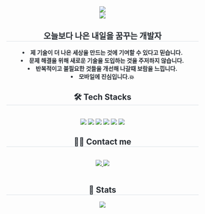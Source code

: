 <div align= "center">
    <img src="https://capsule-render.vercel.app/api?type=waving&color=0:29ff4c,100:019ce9&height=240&text=jungspin&animation=fadeIn&fontColor=ffffff&fontSize=50" />
    </div>
    <div align= "center">
    <a href="https://hits.seeyoufarm.com"> <img src="https://hits.seeyoufarm.com/api/count/incr/badge.svg?url=https%3A%2F%2Fgithub.com%2Fjungsoin%2F&count_bg=%23000000&title_bg=%23000000&icon=github.svg&icon_color=%23FFFFFF&title=GitHub&edge_flat=false"/></a>
    </div>
    <div align= "center"> 
    <h2 style="border-bottom: 1px solid #d8dee4; color: #282d33;"> 오늘보다 나은 내일을 꿈꾸는 개발자 </h2>  
    <div style="font-weight: 700; font-size: 15px; text-align: center; color: #282d33;"> <li> 제 기술이 더 나은 세상을 만드는 것에 기여할 수 있다고 믿습니다.</li><li> 문제 해결을 위해 새로운 기술을 도입하는 것을 주저하지 않습니다.</li><li> 반복적이고 불필요한 것들을 개선해 나갈때 보람을 느낍니다.</li><li> 모바일에 진심입니다.💥 </div> 
    </div>
    <div align= "center">
    <h2 style="border-bottom: 1px solid #d8dee4; color: #282d33;"> 🛠️ Tech Stacks </h2> <br> 
    <div style="margin: 0 auto; text-align: center;" align= "center"> <img src="https://img.shields.io/badge/Android-3DDC84?style=for-the-badge&logo=Android&logoColor=white">
          <img src="https://img.shields.io/badge/Git-F05032?style=for-the-badge&logo=Git&logoColor=white">
          <img src="https://img.shields.io/badge/Github-181717?style=for-the-badge&logo=Github&logoColor=white">
          <img src="https://img.shields.io/badge/Kotlin-0012596?style=for-the-badge&logo=Kotlin&logoColor=white">
          <img src="https://img.shields.io/badge/Java-007396?style=for-the-badge&logo=Java&logoColor=white">
          <img src="https://img.shields.io/badge/Notion-000000?style=for-the-badge&logo=Notion&logoColor=white">
          <br/></div>
    </div>
    <div align= "center">
    <h2 style="border-bottom: 1px solid #d8dee4; color: #282d33;"> 🧑‍💻 Contact me </h2> <br> 
    <div align= "center"> <a href=https://www.pinslog.com/> <img src="https://img.shields.io/badge/Tistory-000000?style=for-the-badge&logo=Tistory&logoColor=white&link=https://www.pinslog.com/"> </a>
         <a href=mailto:jungspinn@gmail.com> <img src="https://img.shields.io/badge/Gmail-EA4335?style=for-the-badge&logo=Gmail&logoColor=white&link=mailto:jungspinn@gmail.com"> </a>
          </div>  <br> 
    </div>
    <div align= "center"> 
    <h2 style="border-bottom: 1px solid #d8dee4; color: #282d33;"> 🏅 Stats </h2> 
      <div align= "center"> 
<!--       <img src="https://github-readme-stats.vercel.app/api?username=jungspin&bg_color=180,00000000,&title_color=000000&text_color=000000" />  -->
      <img src="https://github-readme-stats.vercel.app/api/top-langs/?username=jungspin&layout=compact&bg_color=180,00000000,&title_color=000000&text_color=000000"
           />
      </div> 
    </div>
<!--            <div align= "center"> 
   <a href="https://git.io/streak-stats">
     <img src="https://streak-stats.demolab.com?user=jungspin&theme=material&hide_border=true&locale=ko&date_format=M%20j%5B%2C%20Y%5D&mode=weekly" alt="GitHub Streak" />
   </a>
     </div> -->
